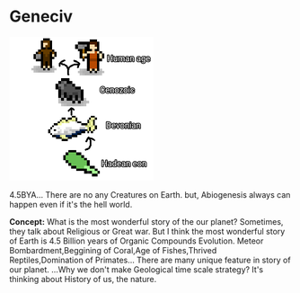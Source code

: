 # Geneciv
![](/preview.png)

4.5BYA...
There are no any Creatures on Earth.
but, Abiogenesis always can happen even if it's the hell world.

**Concept:**
What is the most wonderful story of the our planet?
Sometimes, they talk about Religious or Great  war.
But I think the most wonderful story of Earth is 4.5 Billion years of Organic Compounds Evolution.
Meteor Bombardment,Beggining of Coral,Age of Fishes,Thrived Reptiles,Domination of Primates...
There are many unique feature in story of our planet.
...Why we don't make Geological time scale strategy?
It's thinking about History of us, the nature.
